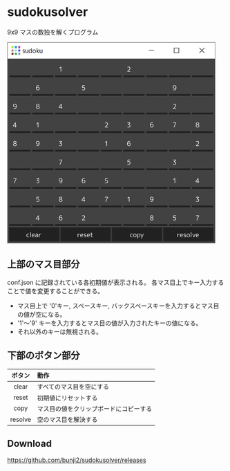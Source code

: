 # sudokusolver

9x9 マスの数独を解くプログラム

![capture](fig/capture.png)

## 上部のマス目部分

conf.json に記録されている各初期値が表示される。
各マス目上でキー入力することで値を変更することができる。

* マス目上で '0'キー, スペースキー, バックスペースキーを入力するとマス目の値が空になる。
* '1'～'9' キーを入力するとマス目の値が入力されたキーの値になる。
* それ以外のキーは無視される。

## 下部のボタン部分

|ボタン|動作|
|:---:|:---|
|clear|すべてのマス目を空にする|
|reset|初期値にリセットする|
|copy|マス目の値をクリップボードにコピーする|
|resolve|空のマス目を解決する|

## Download

https://github.com/bunji2/sudokusolver/releases
